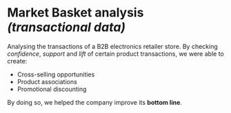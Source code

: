 # Market Basket analysis _(transactional data)_

Analysing the transactions of a B2B electronics retailer store. By checking _confidence_, _support_ and _lift_ of certain product transactions, we were able to create: 

* Cross-selling opportunities 
* Product associations
* Promotional discounting 


By doing so, we helped the company improve its **bottom line**.
